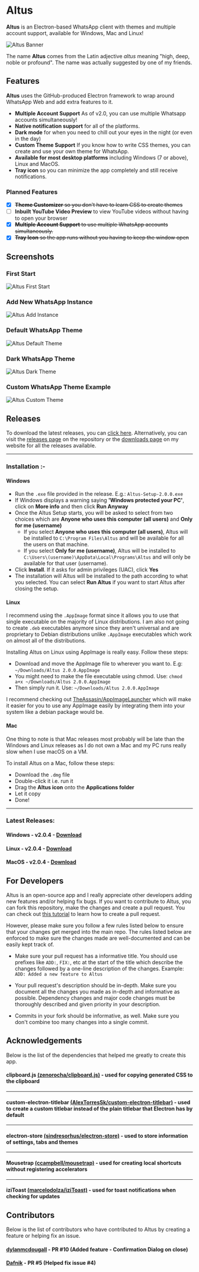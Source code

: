 # Altus

**Altus** is an Electron-based WhatsApp client with themes and multiple account support, available for Windows, Mac and Linux!

![Altus Banner](/img/altus-banner.png)

The name **Altus** comes from the Latin adjective _altus_ meaning "high, deep, noble or profound". The name was actually suggested by one of my friends.

## Features

**Altus** uses the GitHub-produced Electron framework to wrap around WhatsApp Web and add extra features to it.

- **Multiple Account Support** As of v2.0, you can use multiple Whatsapp accounts simultaneously!
- **Native notification support** for all of the platforms.
- **Dark mode** for when you need to chill out your eyes in the night (or even in the day)
- **Custom Theme Support** If you know how to write CSS themes, you can create and use your own theme for WhatsApp.
- **Available for most desktop platforms** including Windows (7 or above), Linux and MacOS.
- **Tray icon** so you can minimize the app completely and still receive notifications.


### Planned Features

- [x] ~~**Theme Customizer** so you don't have to learn CSS to create themes~~
- [ ] **Inbuilt YouTube Video Preview** to view YouTube videos without having to open your browser
- [x] ~~**Multiple Account Support** to use multiple WhatsApp accounts simultaneously.~~
- [x] ~~**Tray Icon** so the app runs without you having to keep the window open~~

## Screenshots

### First Start
![Altus First Start](/img/Altus-First-Start.png)
### Add New WhatsApp Instance
![Altus Add Instance](/img/Altus-Add-Instance.png)
### Default WhatsApp Theme
![Altus Default Theme](/img/Altus-Default-Theme.png)
### Dark WhatsApp Theme
![Altus Dark Theme](/img/Altus-Dark-Theme.png)
### Custom WhatsApp Theme Example
![Altus Custom Theme](/img/Altus-Custom-Theme.png)


## Releases

To download the latest releases, you can [click here](https://github.com/ShadyThGod/altus/#latest-releases). Alternatively, you can visit the [releases page](https://github.com/ShadyThGod/altus/releases) on the repository or the [downloads page](https://shadythgod.github.io/downloads/) on my website for all the releases available.

---

### Installation :-

#### Windows

- Run the `.exe` file provided in the release. E.g.: `Altus-Setup-2.0.0.exe`
- If Windows displays a warning saying **'Windows protected your PC'**, click on **More info** and then click **Run Anyway**
- Once the Altus Setup starts, you will be asked to select from two choices which are **Anyone who uses this computer (all users)** and **Only for me (username)**
  - If you select **Anyone who uses this computer (all users)**, Altus will be installed to `C:\Program Files\Altus` and will be available for all the users on that machine.
  - If you select **Only for me (username)**, Altus will be installed to `C:\Users\(username)\AppData\Local\Programs\Altus` and will only be available for that user (username).
- Click **Install**. If it asks for admin privileges (UAC), click **Yes**
- The installation will Altus will be installed to the path according to what you selected. You can select **Run Altus** if you want to start Altus after closing the setup.

#### Linux

I recommend using the `.AppImage` format since it allows you to use that single executable on the majority of Linux distributions. I am also not going to create `.deb` executables anymore since they aren't universal and are proprietary to Debian distributions unlike `.AppImage` executables which work on almost all of the distributions.

Installing Altus on Linux using AppImage is really easy. Follow these steps:

- Download and move the AppImage file to wherever you want to. E.g: `~/Downloads/Altus 2.0.0.AppImage`
- You might need to make the file executable using chmod. Use: `chmod a+x ~/Downloads/Altus 2.0.0.AppImage`
- Then simply run it. Use: `~/Downloads/Altus 2.0.0.AppImage`

I recommend checking out [TheAssasin/AppImageLauncher](https://github.com/TheAssassin/AppImageLauncher) which will make it easier for you to use any AppImage easily by integrating them into your system like a debian package would be.

#### Mac

One thing to note is that Mac releases most probably will be late than the Windows and Linux releases as I do not own a Mac and my PC runs really slow when I use macOS on a VM.

To install Altus on a Mac, follow these steps:

- Download the `.dmg` file
- Double-click it i.e. run it
- Drag the **Altus icon** onto the **Applications folder**
- Let it copy
- Done!

---

### Latest Releases:

#### Windows - v2.0.4 - [Download](https://github.com/ShadyThGod/altus/releases/download/2.0.4/Altus-Setup-2.0.4.exe)

#### Linux - v2.0.4 - [Download](https://github.com/ShadyThGod/altus/releases/download/2.0.4/Altus.2.0.4.AppImage)

#### MacOS - v2.0.4 - [Download](https://github.com/ShadyThGod/altus/releases/download/2.0.4/Altus-2.0.4.dmg)

## For Developers

Altus is an open-source app and I really appreciate other developers adding new features and/or helping fix bugs. If you want to contribute to Altus, you can fork this repository, make the changes and create a pull request. You can check out [this tutorial](https://help.github.com/en/articles/creating-a-pull-request-from-a-fork) to learn how to create a pull request.

However, please make sure you follow a few rules listed below to ensure that your changes get merged into the main repo. The rules listed below are enforced to make sure the changes made are well-documented and can be easily kept track of.

- Make sure your pull request has a informative title. You should use prefixes like `ADD:`, `FIX:`, etc at the start of the title which describe the changes followed by a one-line description of the changes. Example: `ADD: Added a new feature to Altus`

- Your pull request's description should be in-depth. Make sure you document all the changes you made as in-depth and informative as possible. Dependency changes and major code changes must be thoroughly described and given priority in your description.

- Commits in your fork should be informative, as well. Make sure you don't combine too many changes into a single commit.

## Acknowledgements

Below is the list of the dependencies that helped me greatly to create this app.

#### clipboard.js [(zenorocha/clipboard.js)](https://github.com/zenorocha/clipboard.js) - used for copying generated CSS to the clipboard

---

#### custom-electron-titlebar [(AlexTorresSk/custom-electron-titlebar)](https://github.com/AlexTorresSk/custom-electron-titlebar) - used to create a custom titlebar instead of the plain titlebar that Electron has by default

---

#### electron-store [(sindresorhus/electron-store)](https://github.com/sindresorhus/electron-store) - used to store information of settings, tabs and themes

---

#### Mousetrap [(ccampbell/mousetrap)](https://github.com/ccampbell/mousetrap) - used for creating local shortcuts without registering accelerators

---

#### iziToast [(marcelodolza/iziToast)](https://github.com/marcelodolza/iziToast) - used for toast notifications when checking for updates

## Contributors

Below is the list of contributors who have contributed to Altus by creating a feature or helping fix an issue.

#### [dylanmcdougall](https://github.com/dylanmcdougall) - PR #10 (Added feature - Confirmation Dialog on close)
#### [Dafnik](https://github.com/Dafnik) - PR #5 (Helped fix issue #4)
